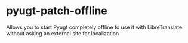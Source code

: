 # pyugt-patch-offline
Allows you to start Pyugt completely offline to use it with LibreTranslate without asking an external site for localization

